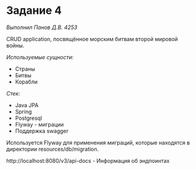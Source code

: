 # Задание 4

_Выполнил Панов Д.В. 4253_

CRUD application, посвящённое морским битвам второй мировой войны.

_Используемые сущности:_
- Страны
- Битвы
- Корабли

_Стек:_
- Java JPA
- Spring
- Postgresql
- Flyway - миграции
- Поддержка swagger

Используется Flyway для применения миграций, которые находятся в директории
resources/db/migration.

http://localhost:8080/v3/api-docs - Информация об эндпоинтах
